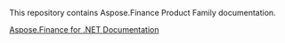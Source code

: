 This repository contains Aspose.Finance Product Family documentation.

[Aspose.Finance for .NET Documentation](net)